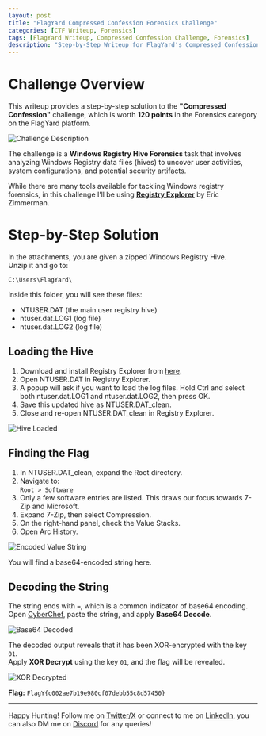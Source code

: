 ```yaml
---
layout: post
title: "FlagYard Compressed Confession Forensics Challenge"
categories: [CTF Writeup, Forensics]
tags: [FlagYard Writeup, Compressed Confession Challenge, Forensics]
description: "Step-by-Step Writeup for FlagYard's Compressed Confession Forensics Challenge"
---
```


# Challenge Overview
This writeup provides a step-by-step solution to the **"Compressed Confession"** challenge, which is worth **120 points** in the Forensics category on the FlagYard platform.

![Challenge Description](https://i.ibb.co/hJydzVQW/image.png)

The challenge is a **Windows Registry Hive Forensics** task that involves analyzing Windows Registry data files (hives) to uncover user activities, system configurations, and potential security artifacts.  

While there are many tools available for tackling Windows registry forensics, in this challenge I’ll be using **[Registry Explorer](https://www.sans.org/tools/registry-explorer)** by Eric Zimmerman.
# Step-by-Step Solution
In the attachments, you are given a zipped Windows Registry Hive.  
Unzip it and go to:

`C:\Users\FlagYard\`

Inside this folder, you will see these files:
- NTUSER.DAT (the main user registry hive)  
- ntuser.dat.LOG1 (log file)  
- ntuser.dat.LOG2 (log file)
## Loading the Hive
1. Download and install Registry Explorer from [here](https://www.sans.org/tools/registry-explorer).  
2. Open NTUSER.DAT in Registry Explorer. 
3. A popup will ask if you want to load the log files. Hold Ctrl and select both ntuser.dat.LOG1 and ntuser.dat.LOG2, then press OK.  
4. Save this updated hive as NTUSER.DAT_clean.  
5. Close and re-open NTUSER.DAT_clean in Registry Explorer.

![Hive Loaded](https://i.ibb.co/DDRm9w06/Screenshot-2025-08-31-145815.jpg)

## Finding the Flag
1. In NTUSER.DAT_clean, expand the Root directory.  
2. Navigate to:  
   `Root > Software`
3. Only a few software entries are listed. This draws our focus towards 7-Zip and Microsoft.
4. Expand 7-Zip, then select Compression.  
5. On the right-hand panel, check the Value Stacks.  
6. Open Arc History.

![Encoded Value String](https://i.ibb.co/6JspxQ3t/image-1.jpg)

You will find a base64-encoded string here.
## Decoding the String
The string ends with `=`, which is a common indicator of base64 encoding.  
Open [CyberChef](https://cyberchef.io), paste the string, and apply **Base64 Decode**. 

![Base64 Decoded](https://i.ibb.co/2zHTBY1/image.png)

The decoded output reveals that it has been XOR-encrypted with the key `01`.  
Apply **XOR Decrypt** using the key `01`, and the flag will be revealed.

![XOR Decrypted](https://i.ibb.co/nMKZ4ZDq/image.png)

**Flag:** `FlagY{c002ae7b19e980cf07debb55c8d57450}`

---

Happy Hunting! Follow me on [Twitter/X](https://twitter.com/an0nbil) or connect to me on [LinkedIn](https://www.linkedin.com/in/realbilalsafdar/), you can also DM me on [Discord](https://discordapp.com/users/1275773488354824253) for any queries!

